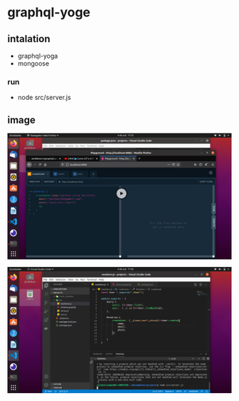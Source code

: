 # graphql-yoge
## intalation
* graphql-yoga
* mongoose

### run 
* node src/server.js

## image 

![image-1](https://github.com/Jardielson-s/graphql-yoge/blob/main/image.png)

![image-2](https://github.com/Jardielson-s/graphql-yoge/blob/main/image2.png)
